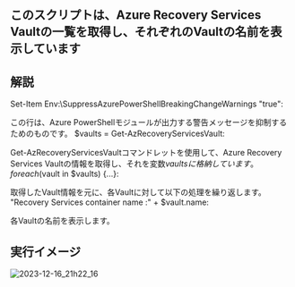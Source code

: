 ## このスクリプトは、Azure Recovery Services Vaultの一覧を取得し、それぞれのVaultの名前を表示しています

## 解説
Set-Item Env:\SuppressAzurePowerShellBreakingChangeWarnings "true":

この行は、Azure PowerShellモジュールが出力する警告メッセージを抑制するためのものです。
$vaults = Get-AzRecoveryServicesVault:

Get-AzRecoveryServicesVaultコマンドレットを使用して、Azure Recovery Services Vaultの情報を取得し、それを変数$vaultsに格納しています。
foreach ($vault in $vaults) {...}:

取得したVault情報を元に、各Vaultに対して以下の処理を繰り返します。
"Recovery Services container name :" + $vault.name:

各Vaultの名前を表示します。

## 実行イメージ
![2023-12-16_21h22_16](https://github.com/aktsmm/Scripts/assets/71251920/48cc4530-a1d4-40e2-89db-71644a161505)
